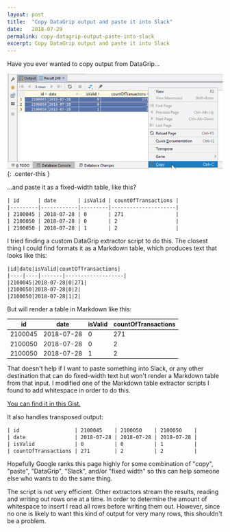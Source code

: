 ```yaml
---
layout: post
title:  "Copy DataGrip output and paste it into Slack"
date:   2018-07-29
permalink: copy-datagrip-output-paste-into-slack
excerpt: Copy DataGrip output and paste it into Slack
---
```


Have you ever wanted to copy output from DataGrip... 

![DataGrip output table](/assets/copydatagripoutput/datagrip_output.png){: .center-this }

...and paste it as a fixed-width table, like this?

```
| id      | date       | isValid | countOfTransactions |
|---------|------------|---------|---------------------|
| 2100045 | 2018-07-28 | 0       | 271                 |
| 2100050 | 2018-07-28 | 0       | 2                   |
| 2100050 | 2018-07-28 | 1       | 2                   |
```

I tried finding a custom DataGrip extractor script to do this. The closest thing
I could find formats it as a Markdown table, which produces text that looks like
this:

```
|id|date|isValid|countOfTransactions|
|----|----|-------|-------------------|
|2100045|2018-07-28|0|271|
|2100050|2018-07-28|0|2|
|2100050|2018-07-28|1|2|
```

But will render a table in Markdown like this:

|id|date|isValid|countOfTransactions|
|----|----|-------|-------------------|
|2100045|2018-07-28|0|271|
|2100050|2018-07-28|0|2|
|2100050|2018-07-28|1|2|

That doesn't help if I want to paste something into Slack, or any other destination 
that can do fixed-width text but won't render a Markdown table from that input. I 
modified one of the Markdown table extractor scripts I found to add whitespace in 
order to do this.

[You can find it in this Gist.](https://gist.github.com/bdrupieski/d18f271680c0952900d389c6c284af55)

It also handles transposed output:

```
| id                  | 2100045    | 2100050    | 2100050    |
| date                | 2018-07-28 | 2018-07-28 | 2018-07-28 |
| isValid             | 0          | 0          | 1          |
| countOfTransactions | 271        | 2          | 2          |
```

Hopefully Google ranks this page highly for some combination of 
"copy", "paste", "DataGrip", "Slack", and/or "fixed width" so this
can help someone else who wants to do the same thing.

The script is not very efficient. Other extractors stream the results,
reading and writing out rows one at a time. In order to determine the 
amount of whitespace to insert I read all rows before writing them 
out. However, since no one is likely to want this kind of output for 
very many rows, this shouldn't be a problem.
